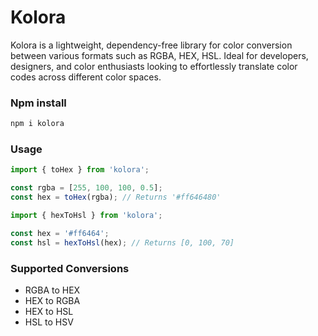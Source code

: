 # Kolora

Kolora is a lightweight, dependency-free library for color conversion between various formats such as RGBA, HEX, HSL. Ideal for developers, designers, and color enthusiasts looking to effortlessly translate color codes across different color spaces.

### Npm install

```js
npm i kolora
```

### Usage

```js
import { toHex } from 'kolora';

const rgba = [255, 100, 100, 0.5];
const hex = toHex(rgba); // Returns '#ff646480'
```

```js
import { hexToHsl } from 'kolora';

const hex = '#ff6464';
const hsl = hexToHsl(hex); // Returns [0, 100, 70]
```

### Supported Conversions

- RGBA to HEX
- HEX to RGBA
- HEX to HSL
- HSL to HSV
